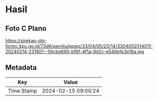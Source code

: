 # Hasil

## Foto C Plano

https://sirekap-obj-formc.kpu.go.id/73d6/pemilu/ppwp/33/04/05/20/14/3304052014011-20240214-231801--59cbe685-bf6f-4f1a-9d2c-e548efe3e16a.jpg


## Metadata

| Key        | Value               |
| ---------- | ------------------- |
| Time Stamp | 2024-02-15 09:00:24 |



